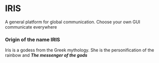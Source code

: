 # IRIS
A general platform for global communication. Choose your own GUI communicate everywhere


### Origin of the name IRIS
Iris is a godess from the Greek mythology. She is the personification of the rainbow and **_The messenger of the gods_**